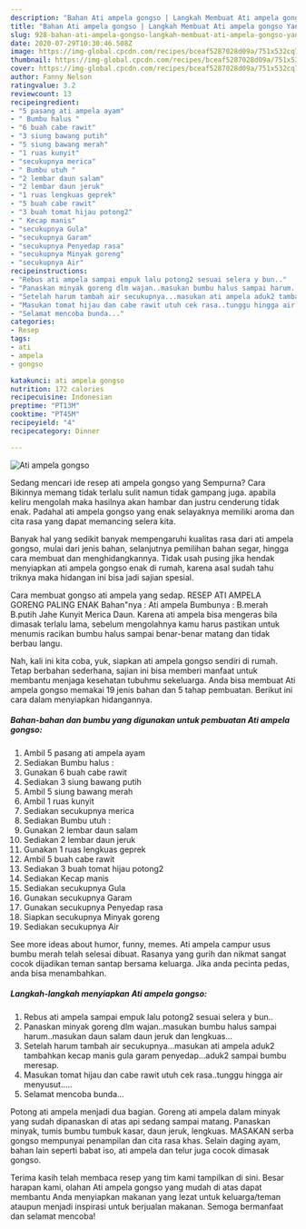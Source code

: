 ```yaml
---
description: "Bahan Ati ampela gongso | Langkah Membuat Ati ampela gongso Yang Lezat Sekali"
title: "Bahan Ati ampela gongso | Langkah Membuat Ati ampela gongso Yang Lezat Sekali"
slug: 928-bahan-ati-ampela-gongso-langkah-membuat-ati-ampela-gongso-yang-lezat-sekali
date: 2020-07-29T10:30:46.508Z
image: https://img-global.cpcdn.com/recipes/bceaf5287028d09a/751x532cq70/ati-ampela-gongso-foto-resep-utama.jpg
thumbnail: https://img-global.cpcdn.com/recipes/bceaf5287028d09a/751x532cq70/ati-ampela-gongso-foto-resep-utama.jpg
cover: https://img-global.cpcdn.com/recipes/bceaf5287028d09a/751x532cq70/ati-ampela-gongso-foto-resep-utama.jpg
author: Fanny Nelson
ratingvalue: 3.2
reviewcount: 13
recipeingredient:
- "5 pasang ati ampela ayam"
- " Bumbu halus "
- "6 buah cabe rawit"
- "3 siung bawang putih"
- "5 siung bawang merah"
- "1 ruas kunyit"
- "secukupnya merica"
- " Bumbu utuh "
- "2 lembar daun salam"
- "2 lembar daun jeruk"
- "1 ruas lengkuas geprek"
- "5 buah cabe rawit"
- "3 buah tomat hijau potong2"
- " Kecap manis"
- "secukupnya Gula"
- "secukupnya Garam"
- "secukupnya Penyedap rasa"
- "secukupnya Minyak goreng"
- "secukupnya Air"
recipeinstructions:
- "Rebus ati ampela sampai empuk lalu potong2 sesuai selera y bun.."
- "Panaskan minyak goreng dlm wajan..masukan bumbu halus sampai harum..masukan daun salam daun jeruk dan lengkuas..."
- "Setelah harum tambah air secukupnya...masukan ati ampela aduk2 tambahkan kecap manis gula garam penyedap...aduk2 sampai bumbu meresap."
- "Masukan tomat hijau dan cabe rawit utuh cek rasa..tunggu hingga air menyusut....."
- "Selamat mencoba bunda..."
categories:
- Resep
tags:
- ati
- ampela
- gongso

katakunci: ati ampela gongso 
nutrition: 172 calories
recipecuisine: Indonesian
preptime: "PT13M"
cooktime: "PT45M"
recipeyield: "4"
recipecategory: Dinner

---
```



![Ati ampela gongso](https://img-global.cpcdn.com/recipes/bceaf5287028d09a/751x532cq70/ati-ampela-gongso-foto-resep-utama.jpg)

Sedang mencari ide resep ati ampela gongso yang Sempurna? Cara Bikinnya memang tidak terlalu sulit namun tidak gampang juga. apabila keliru mengolah maka hasilnya akan hambar dan justru cenderung tidak enak. Padahal ati ampela gongso yang enak selayaknya memiliki aroma dan cita rasa yang dapat memancing selera kita.

Banyak hal yang sedikit banyak mempengaruhi kualitas rasa dari ati ampela gongso, mulai dari jenis bahan, selanjutnya pemilihan bahan segar, hingga cara membuat dan menghidangkannya. Tidak usah pusing jika hendak menyiapkan ati ampela gongso enak di rumah, karena asal sudah tahu triknya maka hidangan ini bisa jadi sajian spesial.

Cara membuat gongso ati ampela yang sedap. RESEP ATI AMPELA GORENG PALING ENAK Bahan&#34;nya : Ati ampela Bumbunya : B.merah B.putih Jahe Kunyit Merica Daun. Karena ati ampela bisa mengeras bila dimasak terlalu lama, sebelum mengolahnya kamu harus pastikan untuk menumis racikan bumbu halus sampai benar-benar matang dan tidak berbau langu.


Nah, kali ini kita coba, yuk, siapkan ati ampela gongso sendiri di rumah. Tetap berbahan sederhana, sajian ini bisa memberi manfaat untuk membantu menjaga kesehatan tubuhmu sekeluarga. Anda bisa membuat Ati ampela gongso memakai 19 jenis bahan dan 5 tahap pembuatan. Berikut ini cara dalam menyiapkan hidangannya.

<!--inarticleads1-->

##### Bahan-bahan dan bumbu yang digunakan untuk pembuatan Ati ampela gongso:

1. Ambil 5 pasang ati ampela ayam
1. Sediakan  Bumbu halus :
1. Gunakan 6 buah cabe rawit
1. Sediakan 3 siung bawang putih
1. Ambil 5 siung bawang merah
1. Ambil 1 ruas kunyit
1. Sediakan secukupnya merica
1. Sediakan  Bumbu utuh :
1. Gunakan 2 lembar daun salam
1. Sediakan 2 lembar daun jeruk
1. Gunakan 1 ruas lengkuas geprek
1. Ambil 5 buah cabe rawit
1. Sediakan 3 buah tomat hijau potong2
1. Sediakan  Kecap manis
1. Sediakan secukupnya Gula
1. Gunakan secukupnya Garam
1. Gunakan secukupnya Penyedap rasa
1. Siapkan secukupnya Minyak goreng
1. Sediakan secukupnya Air


See more ideas about humor, funny, memes. Ati ampela campur usus bumbu merah telah selesai dibuat. Rasanya yang gurih dan nikmat sangat cocok dijadikan teman santap bersama keluarga. Jika anda pecinta pedas, anda bisa menambahkan. 

<!--inarticleads2-->

##### Langkah-langkah menyiapkan Ati ampela gongso:

1. Rebus ati ampela sampai empuk lalu potong2 sesuai selera y bun..
1. Panaskan minyak goreng dlm wajan..masukan bumbu halus sampai harum..masukan daun salam daun jeruk dan lengkuas...
1. Setelah harum tambah air secukupnya...masukan ati ampela aduk2 tambahkan kecap manis gula garam penyedap...aduk2 sampai bumbu meresap.
1. Masukan tomat hijau dan cabe rawit utuh cek rasa..tunggu hingga air menyusut.....
1. Selamat mencoba bunda...


Potong ati ampela menjadi dua bagian. Goreng ati ampela dalam minyak yang sudah dipanaskan di atas api sedang sampai matang. Panaskan minyak, tumis bumbu tumbuk kasar, daun jeruk, lengkuas. MASAKAN serba gongso mempunyai penampilan dan cita rasa khas. Selain daging ayam, bahan lain seperti babat iso, ati ampela dan telur juga cocok dimasak gongso. 

Terima kasih telah membaca resep yang tim kami tampilkan di sini. Besar harapan kami, olahan Ati ampela gongso yang mudah di atas dapat membantu Anda menyiapkan makanan yang lezat untuk keluarga/teman ataupun menjadi inspirasi untuk berjualan makanan. Semoga bermanfaat dan selamat mencoba!
